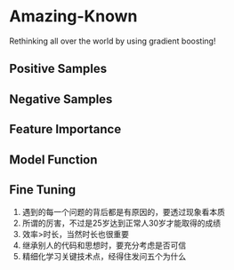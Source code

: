 # Amazing-Known

Rethinking all over the world by using gradient boosting!

## Positive Samples



## Negative Samples



## Feature Importance



## Model Function



## Fine Tuning



1. 遇到的每一个问题的背后都是有原因的，要透过现象看本质 
2. 所谓的厉害，不过是25岁达到正常人30岁才能取得的成绩
3. 效率>时长，当然时长也很重要
4. 继承别人的代码和思想时，要充分考虑是否可信
5. 精细化学习关键技术点，经得住发问五个为什么
